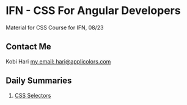 # IFN - CSS For Angular Developers
Material for CSS Course for IFN, 08/23

## Contact Me
Kobi Hari
[my email: hari@applicolors.com](mailto://hari@applicolors.com)

## Daily Summaries
1. [CSS Selectors](./module%2001/README.md)
